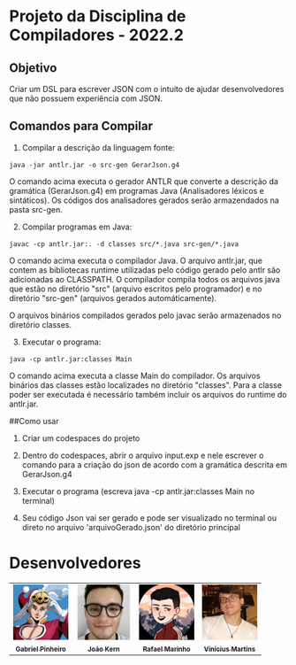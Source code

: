 # Projeto da Disciplina de Compiladores - 2022.2

## Objetivo
Criar um DSL para escrever JSON com o intuito de ajudar desenvolvedores que não possuem experiência com JSON.

## Comandos para Compilar

1. Compilar a descrição da linguagem fonte:

```
java -jar antlr.jar -o src-gen GerarJson.g4
```
O comando acima executa o gerador ANTLR que converte a descrição da gramática (GerarJson.g4) em
programas Java (Analisadores léxicos e sintáticos). Os códigos dos analisadores gerados serão armazendados na pasta src-gen.


2. Compilar programas em Java:


```
javac -cp antlr.jar:. -d classes src/*.java src-gen/*.java
```
O comando acima executa o compilador Java. O arquivo antlr.jar, que contem as bibliotecas
runtime utilizadas pelo código gerado pelo antlr são adicionadas ao CLASSPATH. O compilador
compila todos os arquivos java que estão no diretório "src" (arquivo escritos pelo programador)
e no diretório "src-gen" (arquivos gerados automáticamente). 

O arquivos binários compilados gerados pelo javac serão armazenados no diretório classes.


3. Executar o programa:

```
java -cp antlr.jar:classes Main
```

O comando acima executa a classe Main do compilador. Os arquivos binários das classes estão localizades no diretório "classes". Para a classe poder ser executada é necessário também incluir os arquivos do runtime do antlr.jar.


##Como usar
1. Criar um codespaces do projeto

2. Dentro do codespaces, abrir o arquivo input.exp e nele escrever o comando para a criação do json de acordo com a gramática descrita em GerarJson.g4

3. Executar o programa (escreva java -cp antlr.jar:classes Main no terminal)

4. Seu código Json vai ser gerado e pode ser visualizado no terminal ou direto no arquivo 'arquivoGerado.json' do diretório principal


# Desenvolvedores
<table>
  <tr>
    <td align="center">
      <a href="https://github.com/gabrielmpinha">
        <img src="colaboradores/gabriel-pinheiro.png" width="100px;"/><br>
        <sub>
          <b>Gabriel Pinheiro</b>
        </sub>
      </a>
    </td>
    <td align="center">
      <a href="https://github.com/JoaoKern">
        <img src="colaboradores/joao-kern.jpg" width="100px;"/><br>
        <sub>
          <b>João Kern</b>
        </sub>
      </a>
    </td>
    <td align="center">
      <a href="https://github.com/Rafarinh0">
        <img src="colaboradores/rafael-marinho.jpg" width="100px;"/><br>
        <sub>
          <b>Rafael Marinho</b>
        </sub>
      </a>
    </td>
    <td align="center">
      <a href="https://github.com/Vinizik">
        <img src="colaboradores/vinicius-martins.jpg" width="100px;"/><br>
        <sub>
          <b>Vinícius Martins</b>
        </sub>
      </a>
    </td>
  </tr>
</table>
